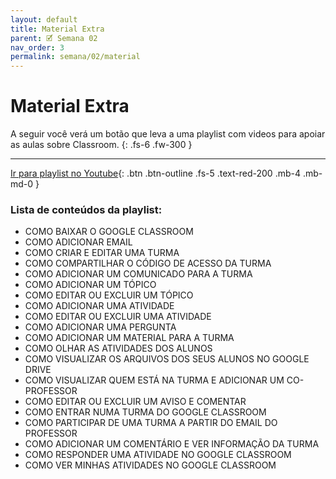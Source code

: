 ```yaml
---
layout: default
title: Material Extra
parent: 🗹 Semana 02
nav_order: 3
permalink: semana/02/material
---
```


# Material Extra

A seguir você verá um botão que leva a uma playlist com videos para apoiar as aulas sobre Classroom. 
{: .fs-6 .fw-300 }

---

[Ir para playlist no Youtube](https://www.youtube.com/playlist?list=PLne7FhyNmvs70Ujv2EIoEYW-6_OFlMWNw){: .btn .btn-outline .fs-5 .text-red-200 .mb-4 .mb-md-0 }


### Lista de conteúdos da playlist: 

- COMO BAIXAR O GOOGLE CLASSROOM
- COMO ADICIONAR EMAIL
- COMO CRIAR E EDITAR UMA TURMA
- COMO COMPARTILHAR O CÓDIGO DE ACESSO DA TURMA 
- COMO ADICIONAR UM COMUNICADO PARA A TURMA
- COMO ADICIONAR UM TÓPICO
- COMO EDITAR OU EXCLUIR UM TÓPICO
- COMO ADICIONAR UMA ATIVIDADE
- COMO EDITAR OU EXCLUIR UMA ATIVIDADE
- COMO ADICIONAR UMA PERGUNTA
- COMO ADICIONAR UM MATERIAL PARA A TURMA
- COMO OLHAR AS ATIVIDADES DOS ALUNOS
- COMO VISUALIZAR OS ARQUIVOS DOS SEUS ALUNOS NO GOOGLE DRIVE
- COMO VISUALIZAR QUEM ESTÁ NA TURMA E ADICIONAR UM CO-PROFESSOR
- COMO EDITAR OU EXCLUIR UM AVISO E COMENTAR
- COMO ENTRAR NUMA TURMA DO GOOGLE CLASSROOM
- COMO PARTICIPAR DE UMA TURMA A PARTIR DO EMAIL DO PROFESSOR
- COMO ADICIONAR UM COMENTÁRIO E VER INFORMAÇÃO DA TURMA
- COMO RESPONDER UMA ATIVIDADE NO GOOGLE CLASSROOM
- COMO VER MINHAS ATIVIDADES NO GOOGLE CLASSROOM



